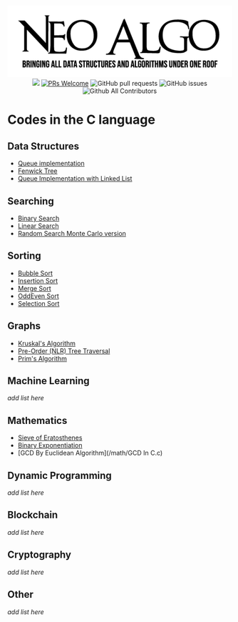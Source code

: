 <p align="center">
    <img src="../img/neo_algo.png"><br>
    <img src="https://img.shields.io/github/license/tesseractcoding/neoalgo?style=flat">
    <a href="http://makeapullrequest.com" target="_blank"><img src="https://img.shields.io/badge/PRs-welcome-brightgreen.svg?style=flat" alt="PRs Welcome"></a>
    <img alt="GitHub pull requests" src="https://img.shields.io/github/issues-pr/tesseractcoding/neoalgo">
    <img alt="GitHub issues" src="https://img.shields.io/github/issues/tesseractcoding/neoalgo">
    <img alt="Github All Contributors" src="https://img.shields.io/github/all-contributors/tesseractcoding/neoalgo">
</p>

# Codes in the C language

## Data Structures

- [Queue implementation](ds/Queueimplementation.c)
- [Fenwick Tree](/ds/FenwickTree.c)
- [Queue Implementation with Linked List](/ds/QueueImplementationWithList.c)


## Searching

- [Binary Search](/search/BinarySearch.c)
- [Linear Search](/search/linear_search.c)
- [Random Search Monte Carlo version](/search/random_search.c)

## Sorting

- [Bubble Sort](/sort/bubble_sort.c)
- [Insertion Sort](/sort/InsertionSort.c)
- [Merge Sort](/sort/MergeSort.c)
- [OddEven Sort](/sort/oddevensort.c)
- [Selection Sort](/sort/selection_sort.c)

## Graphs

- [Kruskal's Algorithm](/graphs/Kruskal_Algorithm.c)
- [Pre-Order (NLR) Tree Traversal](/graphs/preordertraversal.c)
- [Prim's Algorithm](/graphs/Prim_Algorithm.c)

## Machine Learning

_add list here_

## Mathematics

- [Sieve of Eratosthenes](/math/Sieve_of_Eratosthenes.c)
- [Binary Exponentiation](/math/Binary_Exponentiation.c)
- [GCD By Euclidean Algorithm](/math/GCD In C.c)
## Dynamic Programming

_add list here_

## Blockchain

_add list here_

## Cryptography

_add list here_

## Other

_add list here_
